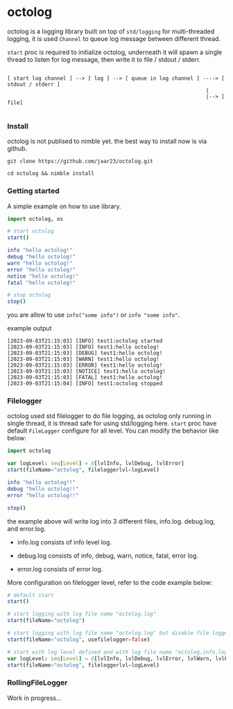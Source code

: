 # octolog

octolog is a logging library built on top of `std/logging` for multi-threaded logging, it is used `Channel` to queue log message between different thread. 

`start` proc is required to initialize octolog, underneath it will spawn a single thread to listen for log message, then write it to file / stdout / stderr.

```
                                     
[ start log channel ] --> [ log ] --> [ queue in log channel ] ----> [ stdout / stderr ]
                                                                |
                                                                |--> [ file]
 

```

### Install

octolog is not publised to nimble yet. the best way to install now is via github.

```shell
git clone https://github.com/jaar23/octolog.git

cd octolog && nimble install

```

### Getting started

A simple example on how to use library.

``` nim
import octolog, os

# start octolog
start()

info "hello octolog!"
debug "hello octolog!"
warn "hello octolog!"
error "hello octolog!"
notice "hello octolog!"
fatal "hello octolog!"

# stop octolog
stop()
```

you are allow to use `info("some info")` or `info "some info"`.

example output 
```text
[2023-09-03T21:15:03] [INFO] test1:octolog started
[2023-09-03T21:15:03] [INFO] test1:hello octolog!
[2023-09-03T21:15:03] [DEBUG] test1:hello octolog!
[2023-09-03T21:15:03] [WARN] test1:hello octolog!
[2023-09-03T21:15:03] [ERROR] test1:hello octolog!
[2023-09-03T21:15:03] [NOTICE] test1:hello octolog! 
[2023-09-03T21:15:03] [FATAL] test1:hello octolog!
[2023-09-03T21:15:04] [INFO] test1:octolog stopped    
```

### Filelogger

octolog used std filelogger to do file logging, as octolog only running in single thread, it is thread safe for using std/logging here. `start` proc have default `FileLogger` configure for all level. You can modify the behavior like below:


```nim
import octolog

var logLevel: seq[Level] = @[lvlInfo, lvlDebug, lvlError]
start(fileName="octolog", fileloggerlvl=logLevel)

info "hello octolog!!"
debug "hello octolog!!"
error "hello octolog!!"

stop()
```

the example above will write log into 3 different files, info.log. debug.log, and error.log.

- info.log consists of info level log.

- debug.log consists of info, debug, warn, notice, fatal, error log.

- error.log consists of error log.


More configuration on filelogger level, refer to the code example below:

```nim
# default start
start()

# start logging with log file name "octolog.log"
start(fileName="octolog")

# start logging with log file name "octolog.log" but disable file logger, it will not write log into file
start(fileName="octolog", usefilelogger=false)

# start with log level defined and with log file name "octolog.info.log, octolog.xxx.log, ..."
var logLevel: seq[Level] = @[lvlInfo, lvlDebug, lvlError, lvlWarn, lvlFatal, lvlNotice]
start(fileName="octolog", fileloggerlvl=logLevel)
```

### RollingFileLogger

Work in progress...